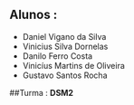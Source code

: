 ## Alunos : 

* Daniel Vigano da Silva
* Vinicius Silva Dornelas
* Danilo Ferro Costa
* Vinicíus Martins de Oliveira
* Gustavo Santos Rocha

##Turma : **DSM2**
